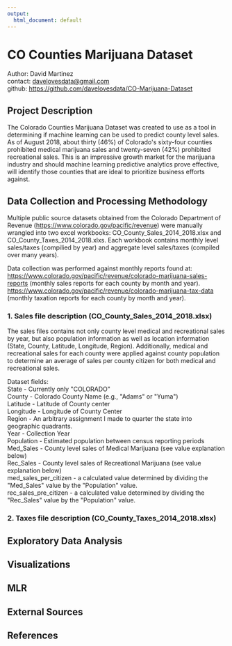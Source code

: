 ```yaml
---
output:
  html_document: default
---
```

# CO Counties Marijuana Dataset<br>
Author: David Martinez<br>
contact: davelovesdata@gmail.com<br>
github: https://github.com/davelovesdata/CO-Marijuana-Dataset<br>

## Project Description<br>
The Colorado Counties Marijuana Dataset was created to use as a tool in determining if machine learning can be used to predict county level sales. As of August 2018, about thirty (46%) of Colorado's sixty-four counties prohibited medical marijuana sales and twenty-seven (42%) prohibited recreational sales. This is an impressive growth market for the marijuana industry and should machine learning predictive analytics prove effective, will identify those counties that are ideal to prioritize business efforts against.<br> 

## Data Collection and Processing Methodology<br>
Multiple public source datasets obtained from the Colorado Department of Revenue (https://www.colorado.gov/pacific/revenue) were manually wrangled into two excel workbooks: CO_County_Sales_2014_2018.xlsx and CO_County_Taxes_2014_2018.xlxs. Each workbook contains monthly level sales/taxes (compilied by year) and aggregate level sales/taxes (compiled over many years).<br>

Data collection was performed against monthly reports found at: <br>
https://www.colorado.gov/pacific/revenue/colorado-marijuana-sales-reports (monthly sales reports for each county by month and year).<br>
https://www.colorado.gov/pacific/revenue/colorado-marijuana-tax-data (monthly taxation reports for each county by month and year). <br>

### 1. Sales file description (CO_County_Sales_2014_2018.xlsx)<br>
The sales files contains not only county level medical and recreational sales by year, but also population information as well as location information (State, County, Latitude, Longitude, Region). Additionally, medical and recreational sales for each county were applied against county population to determine an average of sales per county citizen for both medical and recreational sales.<br>

Dataset fields:<br>
State - Currently only "COLORADO"<br>
County - Colorado County Name (e.g., "Adams" or "Yuma")<br>
Latitude - Latitude of County center<br>
Longitude - Longitude of County Center<br>
Region - An arbitrary assignment I made to quarter the state into geographic quadrants.<br>
Year - Collection Year<br>
Population - Estimated population between census reporting periods<br>
Med_Sales - County level sales of Medical Marijuana (see value explanation below)<br>
Rec_Sales - County level sales of Recreational Marijuana (see value explanation below)<br>
med_sales_per_citizen - a calculated value determined by dividing the "Med_Sales" value by the "Population" value.<br>
rec_sales_pre_citizen - a calculated value determined by dividing the "Rec_Sales" value by the "Population" value.<br>

### 2. Taxes file description (CO_County_Taxes_2014_2018.xlsx)


## Exploratory Data Analysis<br>
## Visualizations<br>
## MLR <br>
## External Sources <br>
## References <br>
